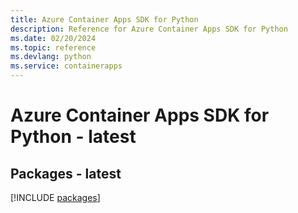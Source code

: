 ```yaml
---
title: Azure Container Apps SDK for Python
description: Reference for Azure Container Apps SDK for Python
ms.date: 02/20/2024
ms.topic: reference
ms.devlang: python
ms.service: containerapps
---
```

# Azure Container Apps SDK for Python - latest
## Packages - latest
[!INCLUDE [packages](container-apps-index.md)]